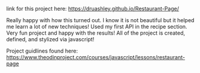 link for this project here: https://druashley.github.io/Restaurant-Page/

Really happy with how this turned out. I know it is not beautiful but it helped me learn a lot of new techniques! Used my first API in the recipe section. Very fun project and happy with the results! All of the project is created, defined, and stylized via javascript!



Project guidlines found here: https://www.theodinproject.com/courses/javascript/lessons/restaurant-page